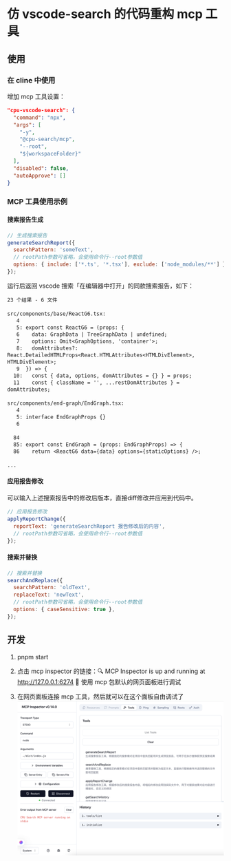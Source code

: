 # 仿 vscode-search 的代码重构 mcp 工具

## 使用

### 在 cline 中使用

增加 mcp 工具设置：

```json
"cpu-vscode-search": {
  "command": "npx",
  "args": [
    "-y",
    "@cpu-search/mcp",
    "--root",
    "${workspaceFolder}"
  ],
  "disabled": false,
  "autoApprove": []
}
```

### MCP 工具使用示例

#### 搜索报告生成

```javascript
// 生成搜索报告
generateSearchReport({
  searchPattern: 'someText',
  // rootPath参数可省略，会使用命令行--root参数值
  options: { include: ['*.ts', '*.tsx'], exclude: ['node_modules/**'] },
});
```

运行后返回 vscode 搜索「在编辑器中打开」的同款搜索报告，如下：

```
23 个结果 - 6 文件

src/components/base/ReactG6.tsx:
   4
   5: export const ReactG6 = (props: {
   6    data: GraphData | TreeGraphData | undefined;
   7    options: Omit<GraphOptions, 'container'>;
   8:   domAttributes?: React.DetailedHTMLProps<React.HTMLAttributes<HTMLDivElement>, HTMLDivElement>;
   9  }) => {
  10:   const { data, options, domAttributes = {} } = props;
  11    const { className = '', ...restDomAttributes } = domAttributes;

src/components/end-graph/EndGraph.tsx:
   4
   5: interface EndGraphProps {}
   6

  84
  85: export const EndGraph = (props: EndGraphProps) => {
  86    return <ReactG6 data={data} options={staticOptions} />;

...
```

#### 应用报告修改

可以输入上述搜索报告中的修改后版本，直接diff修改并应用到代码中。

```javascript
// 应用报告修改
applyReportChange({
  reportText: 'generateSearchReport 报告修改后的内容',
  // rootPath参数可省略，会使用命令行--root参数值
});
```

#### 搜索并替换

```javascript
// 搜索并替换
searchAndReplace({
  searchPattern: 'oldText',
  replaceText: 'newText',
  // rootPath参数可省略，会使用命令行--root参数值
  options: { caseSensitive: true },
});
```

## 开发

1. pnpm start

2. 点击 mcp inspector 的链接：🔍 MCP Inspector is up and running at http://127.0.0.1:6274 🚀
使用 mcp 包默认的网页面板进行调试
3. 在网页面板连接 mcp 工具，然后就可以在这个面板自由调试了
![alt text](image.png)